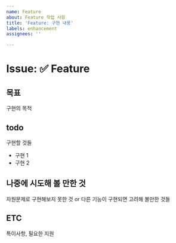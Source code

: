 ```yaml
---
name: Feature
about: Feature 작업 사항
title: 'Feature: 구현 내용'
labels: enhancement
assignees: ''

---
```


# Issue: ✅ Feature

## 목표
구현의 목적

## todo
구현할 것들
- 구현 1
- 구현 2

## 나중에 시도해 볼 만한 것
자원문제로 구현해보지 못한 것 or 다른 기능이 구현되면 고려해 볼만한 것들

## ETC
특이사항, 필요한 지원
